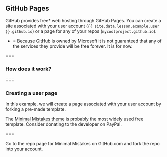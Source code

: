 ---
---

## GitHub Pages

GitHub provides free* web hosting through GitHub Pages. You can create a site associated with your user account (`{{ site.data.lesson.example.user }}.github.io`) or a page for any of your repos (`mycoolproject.github.io`). 

* = Because GitHub is owned by Microsoft it is not guaranteed that any of the services they provide will be free forever. It is for now.

===

### How does it work?

===

### Creating a user page

In this example, we will create a page associated with your user account by forking a pre-made template.

The [Minimal Mistakes theme](https://github.com/mmistakes/minimal-mistakes) is probably the most widely used free template. Consider donating to the developer on PayPal.

===

Go to the repo page for Minimal Mistakes on GitHub.com and fork the repo into your account.

